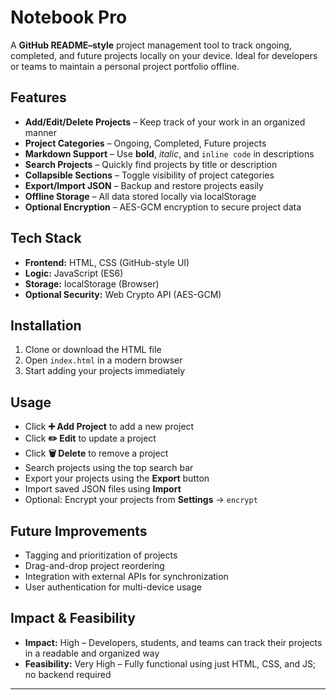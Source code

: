 # Notebook Pro

A **GitHub README–style** project management tool to track ongoing, completed, and future projects locally on your device. Ideal for developers or teams to maintain a personal project portfolio offline.

## Features

- **Add/Edit/Delete Projects** – Keep track of your work in an organized manner
- **Project Categories** – Ongoing, Completed, Future projects
- **Markdown Support** – Use **bold**, _italic_, and `inline code` in descriptions
- **Search Projects** – Quickly find projects by title or description
- **Collapsible Sections** – Toggle visibility of project categories
- **Export/Import JSON** – Backup and restore projects easily
- **Offline Storage** – All data stored locally via localStorage
- **Optional Encryption** – AES-GCM encryption to secure project data

## Tech Stack

- **Frontend:** HTML, CSS (GitHub-style UI)
- **Logic:** JavaScript (ES6)
- **Storage:** localStorage (Browser)
- **Optional Security:** Web Crypto API (AES-GCM)

## Installation

1. Clone or download the HTML file
2. Open `index.html` in a modern browser
3. Start adding your projects immediately

## Usage

- Click **➕ Add Project** to add a new project  
- Click **✏️ Edit** to update a project  
- Click **🗑️ Delete** to remove a project  
- Search projects using the top search bar  
- Export your projects using the **Export** button  
- Import saved JSON files using **Import**  
- Optional: Encrypt your projects from **Settings** → `encrypt`  

## Future Improvements

- Tagging and prioritization of projects
- Drag-and-drop project reordering
- Integration with external APIs for synchronization
- User authentication for multi-device usage

## Impact & Feasibility

- **Impact:** High – Developers, students, and teams can track their projects in a readable and organized way  
- **Feasibility:** Very High – Fully functional using just HTML, CSS, and JS; no backend required

---
